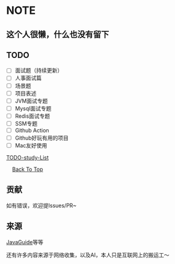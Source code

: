 # NOTE

## 这个人很懒，什么也没有留下



## TODO

- [ ] 面试题（持续更新）
- [ ] 人事面试篇
- [ ] 场景题
- [ ] 项目表述
- [ ] JVM面试专题
- [ ] Mysql面试专题
- [ ] Redis面试专题
- [ ] SSM专题
- [ ] Github Action
- [ ] Github好玩有用的项目
- [ ] Mac友好使用

[TODO-study-List](./问题解决/TODO-study.md)





<p>
  &nbsp;&nbsp;&nbsp;
  <a href="#repository-container-header" target="_blank">
    Back To Top
  </a>
</p>


## 贡献

如有错误，欢迎提Issues/PR~



## 来源

[JavaGuide](https://github.com/Snailclimb/JavaGuide/blob/main/docs/system-design/framework/mybatis/mybatis-interview.md)等等

还有许多内容来源于网络收集，以及AI，本人只是互联网上的搬运工～

